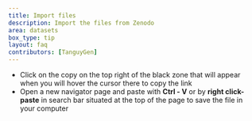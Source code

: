```yaml
---
title: Import files
description: Import the files from Zenodo
area: datasets
box_type: tip
layout: faq
contributors: [TanguyGen]
---
```


* Click on the copy on the top right of the black zone that will appear when you will hover the cursor there to copy the link
* Open a new navigator page and paste with **Ctrl - V** or by **right click- paste** in search bar situated at the top of the page to save the file in your computer
